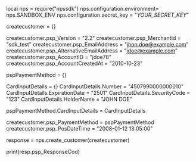 local nps = require("npssdk")
nps.configuration.environment= nps.SANDBOX_ENV
nps.configuration.secret_key = "_YOUR_SECRET_KEY_"


createcustomer = {}

createcustomer.psp_Version = "2.2"
createcustomer.psp_MerchantId = "sdk_test"
createcustomer.psp_EmailAddress = "jhon.doe@example.com"
createcustomer.psp_AlternativeEmailAddress = "jdoe@example.com"
createcustomer.psp_AccountID = "jdoe78"
createcustomer.psp_AccountCreatedAt = "2010-10-23"

pspPaymentMethod = {}

CardInputDetails = {}
CardInputDetails.Number = "4507990000000010"
CardInputDetails.ExpirationDate = "2501"
CardInputDetails.SecurityCode = "123"
CardInputDetails.HolderName = "JOHN DOE"

pspPaymentMethod.CardInputDetails = CardInputDetails

createcustomer.psp_PaymentMethod = pspPaymentMethod
createcustomer.psp_PosDateTime = "2008-01-12 13:05:00"

response = nps.create_customer(createcustomer)

print(resp.psp_ResponseCod)
